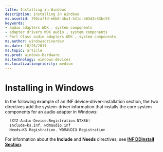 ```yaml
---
title: Installing in Windows
description: Installing in Windows
ms.assetid: 790caffd-ebb0-4ba1-b31c-b03d3c83bc59
keywords:
- audio adapters WDK , system components
- adapter drivers WDK audio , system components
- Port Class audio adapters WDK , system components
ms.author: windowsdriverdev
ms.date: 10/26/2017
ms.topic: article
ms.prod: windows-hardware
ms.technology: windows-devices
ms.localizationpriority: medium
---
```


# Installing in Windows


In the following example of an INF device-driver-installation section, the two directives add the system-driver information that installs the core system components for an audio adapter in Windows:

```cpp
  [XYZ-Audio-Device.Registration.NTX86]
  Include=ks.inf, wdmaudio.inf
  Needs=KS.Registration, WDMAUDIO.Registration
```

For information about the **Include** and **Needs** directives, see [**INF DDInstall Section**](https://msdn.microsoft.com/library/windows/hardware/ff547344).

 

 




